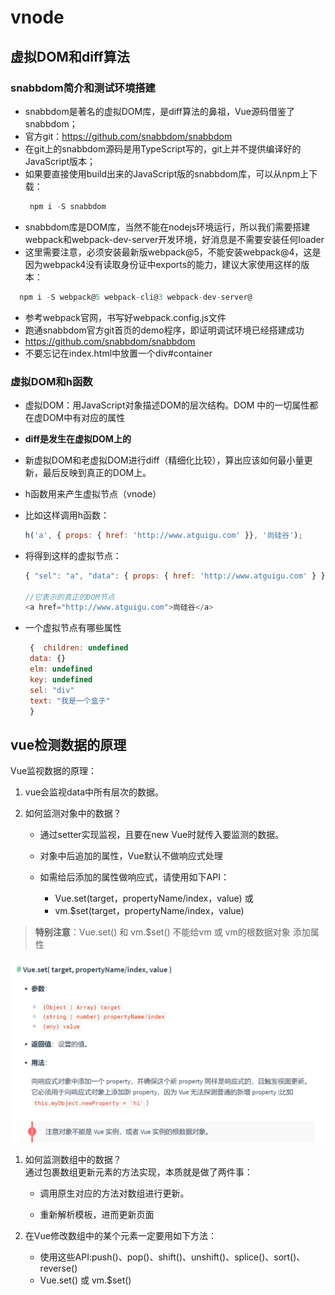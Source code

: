 # vnode
## 虚拟DOM和diff算法

### snabbdom简介和测试环境搭建
- snabbdom是著名的虚拟DOM库，是diff算法的鼻祖，Vue源码借鉴了snabbdom；
- 官方git：<https://github.com/snabbdom/snabbdom>
- 在git上的snabbdom源码是用TypeScript写的，git上并不提供编译好的
JavaScript版本；
- 如果要直接使用build出来的JavaScript版的snabbdom库，可以从npm上下载：
  ```js
   npm i -S snabbdom
  ```
- snabbdom库是DOM库，当然不能在nodejs环境运行，所以我们需要搭建webpack和webpack-dev-server开发环境，好消息是不需要安装任何loader
- 这里需要注意，必须安装最新版webpack@5，不能安装webpack@4，这是因为webpack4没有读取身份证中exports的能力，建议大家使用这样的版本：
 ```js
   npm i -S webpack@5 webpack-cli@3 webpack-dev-server@
 ```
 - 参考webpack官网，书写好webpack.config.js文件
 - 跑通snabbdom官方git首页的demo程序，即证明调试环境已经搭建成功
 - https://github.com/snabbdom/snabbdom
 - 不要忘记在index.html中放置一个div#container

### 虚拟DOM和h函数
- 虚拟DOM：用JavaScript对象描述DOM的层次结构。DOM 中的一切属性都在虚DOM中有对应的属性
- **diff是发生在虚拟DOM上的**
- 新虚拟DOM和老虚拟DOM进行diff（精细化比较），算出应该如何最小量更新，最后反映到真正的DOM上。

- h函数用来产生虚拟节点（vnode）
- 比如这样调用h函数：
  ```js
  h('a', { props: { href: 'http://www.atguigu.com' }}, '尚硅谷');
  ```
- 将得到这样的虚拟节点：
  ```js
  { "sel": "a", "data": { props: { href: 'http://www.atguigu.com' } }, "text": "尚硅谷" }

  //它表示的真正的DOM节点
  <a href="http://www.atguigu.com">尚硅谷</a>
  ```
- 一个虚拟节点有哪些属性
  ```js
   {  children: undefined
   data: {}
   elm: undefined
   key: undefined
   sel: "div"
   text: "我是一个盒子"
   }
  ```



## vue检测数据的原理

Vue监视数据的原理：
  1. vue会监视data中所有层次的数据。  


  2. 如何监测对象中的数据？
  
     * 通过setter实现监视，且要在new Vue时就传入要监测的数据。

     * 对象中后追加的属性，Vue默认不做响应式处理

     * 如需给后添加的属性做响应式，请使用如下API：
         - Vue.set(target，propertyName/index，value) 或 
         - vm.$set(target，propertyName/index，value)
 
 >**特别注意**：Vue.set() 和 vm.$set() 不能给vm 或 vm的根数据对象 添加属性  

 
![vueset](./images/set.png)     

  1. 如何监测数组中的数据？  
      通过包裹数组更新元素的方法实现，本质就是做了两件事：  

     * 调用原生对应的方法对数组进行更新。  

     * 重新解析模板，进而更新页面   


  2. 在Vue修改数组中的某个元素一定要用如下方法：    
     * 使用这些API:push()、pop()、shift()、unshift()、splice()、sort()、reverse()    
     * Vue.set() 或 vm.$set()    


